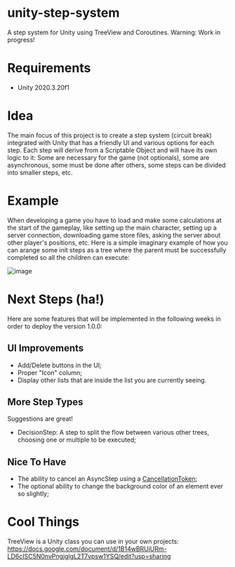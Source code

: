 # unity-step-system
A step system for Unity using TreeView and Coroutines.
Warning: Work in progress!

# Requirements
- Unity 2020.3.20f1

# Idea
The main focus of this project is to create a step system (circuit break) integrated with Unity that has a friendly UI and various options for each step.
Each step will derive from a Scriptable Object and will have its own logic to it: Some are necessary for the game (not optionals), some are asynchronous, some must be done after others, some steps can be divided into smaller steps, etc.

# Example
When developing a game you have to load and make some calculations at the start of the gameplay, like setting up the main character, setting up a server connection, downloading game store files, asking the server about other player's positions, etc.
Here is a simple imaginary example of how you can arange some init steps as a tree where the parent must be successfully completed so all the children can execute:

![image](https://user-images.githubusercontent.com/20073691/152297739-43f96ecd-46ef-48f0-a3ab-fdead2a34503.png)

# Next Steps (ha!)
Here are some features that will be implemented in the following weeks in order to deploy the version 1.0.0:

## UI Improvements
- Add/Delete buttons in the UI;
- Proper "Icon" column;
- Display other lists that are inside the list you are currently seeing.

## More Step Types
Suggestions are great!
- DecisionStep: A step to split the flow between various other trees, choosing one or multiple to be executed;

## Nice To Have
- The ability to cancel an AsyncStep using a [CancellationToken](https://docs.microsoft.com/en-us/dotnet/api/system.threading.cancellationtoken?view=net-6.0);
- The optional ability to change the background color of an element ever so slightly;

# Cool Things
TreeView is a Unity class you can use in your own projects: https://docs.google.com/document/d/1B14wBRUiURm-LD6cISC5N0nvPngjglgL2T7vpsw1YSQ/edit?usp=sharing
